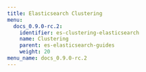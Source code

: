 ```yaml
---
title: Elasticsearch Clustering
menu:
  docs_0.9.0-rc.2:
    identifier: es-clustering-elasticsearch
    name: Clustering
    parent: es-elasticsearch-guides
    weight: 20
menu_name: docs_0.9.0-rc.2
---
```

